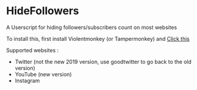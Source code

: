 # HideFollowers
A Userscript for hiding followers/subscribers count on most websites

To install this, first install Violentmonkey (or Tampermonkey) and [Click this](https://github.com/CrocodileCroco/HideFollowers/raw/master/hidefollowers.user.js)

Supported websites :

- Twitter (not the new 2019 version, use goodtwitter to go back to the old version)
- YouTube (new version)
- Instagram
